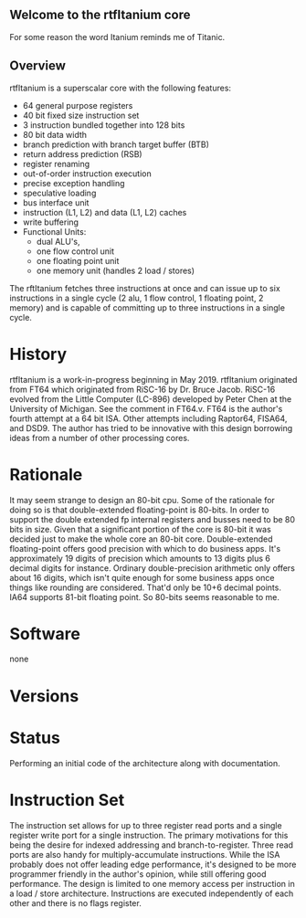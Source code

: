 ## Welcome to the rtfItanium core

For some reason the word Itanium reminds me of Titanic.

## Overview
rtfItanium is a superscalar core with the following features:
- 64 general purpose registers
- 40 bit fixed size instruction set
- 3 instruction bundled together into 128 bits
- 80 bit data width
- branch prediction with branch target buffer (BTB)
- return address prediction (RSB)
- register renaming
- out-of-order instruction execution
- precise exception handling
- speculative loading
- bus interface unit
- instruction (L1, L2) and data (L1, L2) caches
- write buffering
- Functional Units:
	- dual ALU's,
	- one flow control unit
	- one floating point unit
	- one memory unit (handles 2 load / stores)

The rftItanium fetches three instructions at once and can issue up to six instructions in a single cycle (2 alu, 1 flow control, 1 floating point, 2 memory) and is capable of committing up to three instructions in a single cycle.

# History
rtfItanium is a work-in-progress beginning in May 2019. rtfItanium originated from FT64 which originated from RiSC-16 by Dr. Bruce Jacob. RiSC-16 evolved from the Little Computer (LC-896) developed by Peter Chen at the University of Michigan. See the comment in FT64.v. FT64 is the author's fourth attempt at a 64 bit ISA. Other attempts including Raptor64, FISA64, and DSD9. The author has tried to be innovative with this design borrowing ideas from a number of other processing cores.

# Rationale
It may seem strange to design an 80-bit cpu. Some of the rationale for doing so is that double-extended floating-point is 80-bits. In order to support the double extended fp internal registers and busses need to be 80 bits in size. Given that a significant portion of the core is 80-bit it was decided just to make the whole core an 80-bit core. Double-extended floating-point offers good precision with which to do business apps. It's approximately 19 digits of precision which amounts to 13 digits plus 6 decimal digits for instance. Ordinary double-precision arithmetic only offers about 16 digits, which isn't quite enough for some business apps once things like rounding are considered. That'd only be 10+6 decimal points. 
IA64 supports 81-bit floating point. So 80-bits seems reasonable to me.

# Software
none

# Versions

# Status
Performing an initial code of the architecture along with documentation.

# Instruction Set
The instruction set allows for up to three register read ports and a single register write port for a single instruction. The primary motivations for this being the desire for indexed addressing and branch-to-register. Three read ports are also handy for multiply-accumulate instructions. While the ISA probably does not offer leading edge performance, it's designed to be more programmer friendly in the author's opinion, while still offering good performance.
The design is limited to one memory access per instruction in a load / store architecture.
Instructions are executed independently of each other and there is no flags register.

